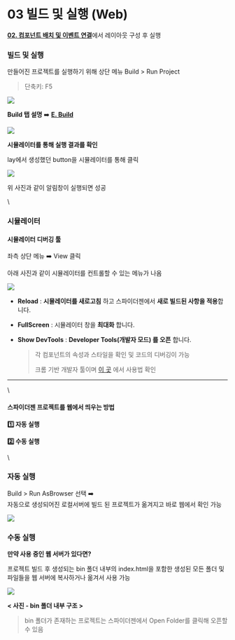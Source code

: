 # 03  빌드 및 실행 (Web)

[**02. 컴포넌트 배치 및 이벤트 연결**](https://wikidocs.net/276092)에서 레이아웃 구성 후 실행

### 빌드 및 실행

만들어진 프로젝트를 실행하기 위해 상단 메뉴 Build > Run Project

> 단축키: F5

![](https://wikidocs.net/images/page/276221/run.png)

**Build 탭 설명** ➡️ [**E. Build**](https://wikidocs.net/22816)

![](https://wikidocs.net/images/page/276221/result.png)

**시뮬레이터를 통해 실행 결과를 확인**

lay에서 생성했던 button을 시뮬레이터를 통해 클릭

![](https://wikidocs.net/images/page/276221/alert.png)

위 사진과 같이 알림창이 실행되면 성공

\


### 시뮬레이터

#### 시뮬레이터 디버깅 툴

좌측 상단 메뉴 ➡️ View 클릭

아래 사진과 같이 시뮬레이터를 컨트롤할 수 있는 메뉴가 나옴

![](https://wikidocs.net/images/page/276221/simul.png)

* **Reload** : **시뮬레이터를 새로고침** 하고 스파이더젠에서 **새로 빌드된 사항을 적용**합니다.
* **FullScreen** : 시뮬레이터 창을 **최대화** 합니다.
*   **Show DevTools** : **Developer Tools(개발자 모드) 를 오픈** 합니다.

    > 각 컴포넌트의 속성과 스타일을 확인 및 코드의 디버깅이 가능
    >
    > 크롬 기반 개발자 툴이며 [이 곳](https://developer.chrome.com/docs/devtools/open?hl=ko) 에서 사용법 확인

***

\


#### 스파이더젠 프로젝트를 웹에서 띄우는 방법

**1️⃣ 자동 실행**

**2️⃣ 수동 실행**

\


### 자동 실행

Build > Run AsBrowser 선택 ➡️\
자동으로 생성되어진 로컬서버에 빌드 된 프로젝트가 옮겨지고 바로 웹에서 확인 가능

![](https://wikidocs.net/images/page/276221/runBrowser.png)

### 수동 실행

**만약 사용 중인 웹 서버가 있다면?**

프로젝트 빌드 후 생성되는 bin 폴더 내부의 index.html을 포함한 생성된 모든 폴더 및 파일들을 웹 서버에 복사하거나 옮겨서 사용 가능

![](https://wikidocs.net/images/page/276221/bin.png)

**< 사진 - bin 폴더 내부 구조 >**

> bin 폴더가 존재하는 프로젝트는 스파이더젠에서 Open Folder를 클릭해 오픈할 수 있음
